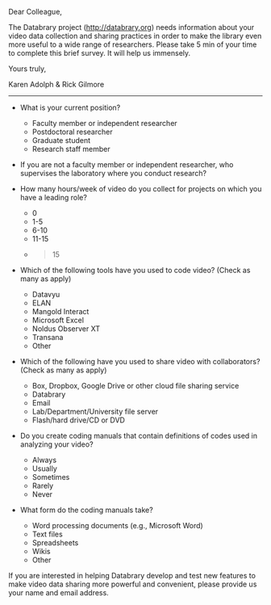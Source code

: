 Dear Colleague,

The Databrary project (<http://databrary.org>) needs information about your video data collection and sharing practices in order to make the library even more useful to a wide range of researchers. Please take 5 min of your time to complete this brief survey. It will help us immensely.

Yours truly,

Karen Adolph & Rick Gilmore

----

- What is your current position?
  - Faculty member or independent researcher
  - Postdoctoral researcher
  - Graduate student
  - Research staff member

- If you are not a faculty member or independent researcher, who supervises the laboratory where you conduct research?

- How many hours/week of video do you collect for projects on which you have a leading role?
  - 0
  - 1-5
  - 6-10
  - 11-15
  - >15

- Which of the following tools have you used to code video? (Check as many as apply)
  - Datavyu
  - ELAN
  - Mangold Interact
  - Microsoft Excel
  - Noldus Observer XT
  - Transana
  - Other

- Which of the following have you used to share video with collaborators? (Check as many as apply)
  - Box, Dropbox, Google Drive or other cloud file sharing service
  - Databrary
  - Email
  - Lab/Department/University file server
  - Flash/hard drive/CD or DVD

- Do you create coding manuals that contain definitions of codes used in analyzing your video?
  - Always
  - Usually
  - Sometimes
  - Rarely
  - Never

- What form do the coding manuals take?
  - Word processing documents (e.g., Microsoft Word)
  - Text files
  - Spreadsheets
  - Wikis
  - Other

If you are interested in helping Databrary develop and test new features to make video data sharing more powerful and convenient, please provide us your name and email address.
